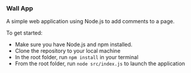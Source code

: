 ### Wall App

A simple web application using Node.js to add comments to a page.

To get started:

- Make sure you have Node.js and npm installed.
- Clone the repository to your local machine
- In the root folder, run `npm install` in your terminal
- From the root folder, run `node src/index.js` to launch the application